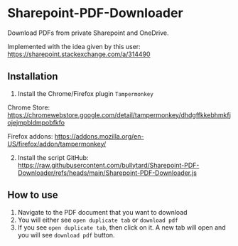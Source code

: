 # Sharepoint-PDF-Downloader
Download PDFs from private Sharepoint and OneDrive.

Implemented with the idea given by this user: https://sharepoint.stackexchange.com/a/314490


## Installation

1. Install the Chrome/Firefox plugin `Tampermonkey`
 
  Chrome Store: https://chromewebstore.google.com/detail/tampermonkey/dhdgffkkebhmkfjojejmpbldmpobfkfo
  
  Firefox addons: https://addons.mozilla.org/en-US/firefox/addon/tampermonkey/
  
2. Install the script
GitHub: https://raw.githubusercontent.com/bullytard/Sharepoint-PDF-Downloader/refs/heads/main/Sharepoint-PDF-Downloader.js



## How to use

1. Navigate to the PDF document that you want to download
2. You will either see `open duplicate tab` or `download pdf`
3. If you see `open duplicate tab`, then click on it. A new tab will open and you will see `download pdf` button.

